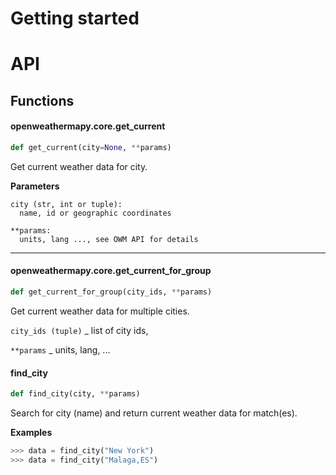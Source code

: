 # Getting started
# API
## Functions
#### openweathermapy.core.get_current
```Python
def get_current(city=None, **params)
```
Get current weather data for city.

**Parameters**
```
city (str, int or tuple):
  name, id or geographic coordinates
  
**params:
  units, lang ..., see OWM API for details
```
***

#### openweathermapy.core.get_current_for_group
```Python
def get_current_for_group(city_ids, **params)
```
Get current weather data for multiple cities.

``city_ids (tuple)`` _ list of city ids,

``**params`` _ units, lang, ...

#### find_city
```Python
def find_city(city, **params)
```
Search for city (name) and return current weather data for match(es).

**Examples**   
```Python   
>>> data = find_city("New York")
>>> data = find_city("Malaga,ES")

```
